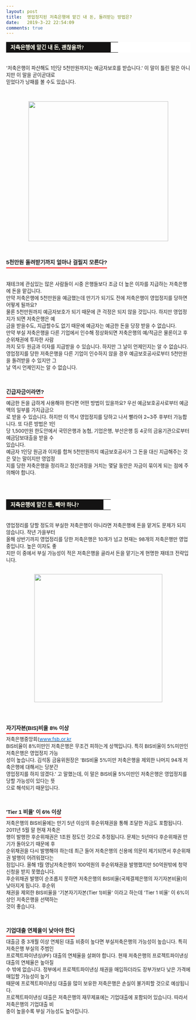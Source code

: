 ```yaml
---
layout: post
title:  영업정지된 저축은행에 맡긴 내 돈, 돌려받는 방법은?
date:   2019-3-22 22:54:09
comments: true
---
```





<table width="99%" bgcolor="#ffffff" cellspacing="1" cellpadding="2"><tbody><tr><td width="270" bgcolor="#141313" style-="border-bottom:#141313 1px solid; border-left:#141313 1px solid; border-top:#141313 1px solid; &#13;&#10;border-right:#141313 1px solid"><span style="color: rgb(0, 0, 0); font-family: 맑은 고딕, dotum, verdana; font-size: 11pt;"><strong><span syle="font-size:11pt"><font color="#fffff0">&nbsp;저축은행에 맡긴 내 돈, 괜찮을까?</font></span></strong></span></td><td style="border-width: 0px 0px 1px; border-style: solid; border-color: rgb(255, 255, 255) rgb(255, 255, 255) rgb(20, 19, 19);"><span style="font-size: 11pt;"><font color="#000000">&nbsp;</font></span></td></tr></tbody></table><p><span style="font-size: 10pt;">﻿<br>'저축은행이 파산해도 1인당 5천만원까지는 예금자보호를 받습니다.' 이 말이 틀린 말은 아니지만 이 말을 곧이곧대로<br> 믿었다가 낭패를 볼 수도 있습니다.<br></span></p>
<p><span style="font-size: 10pt;"><br></span></p>
<p style="margin: 0px;"><div class="imageblock center" style="text-align: center; clear: both;"><span data-url="https://t1.daumcdn.net/cfile/tistory/1143E33A4E02BA8F2A?download" data-lightbox="lightbox"><img width="382" height="309" style="height: auto; cursor: pointer; max-width: 100%;" alt="" src="https://t1.daumcdn.net/cfile/tistory/1143E33A4E02BA8F2A" filename="cfile6.uf@1143E33A4E02BA8F2AFD6E.jpg" filemime=""></span></div><p></p>
<p style="margin: 0px;"><span style="font-size: 10pt;"><br>﻿</span><br></p><h3 style="font: bold 11pt/normal 맑은 고딕, Dotum, Sans-serif; margin: 0px; padding: 0px 0px 5px; border-bottom-color: rgb(255, 0, 0); border-bottom-width: 2px; border-bottom-style: solid; float: left; font-size-adjust: none; font-stretch: normal;">5천만원 돌려받기까지 얼마나 걸릴지 모른다?</h3><p><br><span style="font-size: 10pt;">﻿</span><br></p><span style="font-size: 10pt;"><p>재테크에 관심있는 많은 사람들이 ﻿시중 은행들보다 조금 더 높은 이자를 지급하는 저축은행에 돈을 맡깁니다.<br>만약 저축은행에 5천만원을 예금했는데 만기가 되기도 전에 저축은행이 영업정지를 당하면 어떻게 될까요?<br>물론 5천만원까지 예금자보호가 되기 때문에 큰 걱정은 되지 않을 것입니다. 하지만 영업정지가 되면 저축은행은 예<br> 금을 받을수도, 지급할수도 없기 때문에 예금자는 예금한 돈을 당장 받을 수 없습니다. <br>만약 부실 저축은행을 다른 기업에서 인수해 정상화되면 저축은행의 예/적금은 물론이고 후순위채권에 투자한 사람<br> 까지 모두 원금과 이자를 지급받을 수 있습니다. 하지만 그 날이 언제인지는 알 수 없습니다.<br>영업정지를 당한 저축은행을 다른 기업이 인수하지 않을 경우 예금보호공사로부터 5천만원을 돌려받을 수 있지만 그<br> 날 역시 언제인지는 알 수 없습니다.<br><br><br></p><h3 style="font: bold 11pt/normal 맑은 고딕, Dotum, Sans-serif; margin: 0px; padding: 0px 0px 5px; border-bottom-color: rgb(255, 0, 0); border-bottom-width: 2px; border-bottom-style: solid; float: left; font-size-adjust: none; font-stretch: normal;">긴급자금이라면?</h3><p><br><span style="font-size: 10pt;">﻿</span><br>예금한 돈을 급하게 사용해야 한다면 어떤 방법이 있을까요? 우선 예금보호공사로부터 예금액의 일부를 가지급금으<br> 로 받을 수 있습니다. 하지만 이 역시 영업정지를 당하고 나서 빨라야 2~3주 후부터 가능합니다. 또 다른 방법은 1인<br> 당 1,500만원 한도안에서 국민은행과 농협, 기업은행, 부산은행 등 4곳의 금융기관으로부터 예금담보대출을 받을 수<br> 있습니다.<br>예금자 1인당 원금과 이자를 합쳐 5천만원까지 예금보호공사가 그 돈을 대신 지급해주는 것은 맞는 말이지만 영업정<br> 지를 당한 저축은행을 정리하고 정산과정을 거치는 몇달 동안은 자금이 묶이게 되는 점에 주의해야 합니다.<br><br><br><br></p><table width="99%" bgcolor="#ffffff" cellspacing="1" cellpadding="2"><tbody><tr><td width="250" bgcolor="#141313" style-="border-bottom:#141313 1px solid; border-left:#141313 1px solid; border-top:#141313 1px solid; &#13;&#10;border-right:#141313 1px solid"><span style="color: rgb(0, 0, 0); font-family: 맑은 고딕, dotum, verdana; font-size: 11pt;"><strong><span syle="font-size:11pt"><font color="#fffff0">&nbsp;저축은행에 맡긴 돈, 빼야 하나?</font></span></strong></span></td><td style="border-width: 0px 0px 1px; border-style: solid; border-color: rgb(255, 255, 255) rgb(255, 255, 255) rgb(20, 19, 19);"><span style="font-size: 11pt;"><font color="#000000">&nbsp;</font></span></td></tr></tbody></table><p></p><span style="font-size: 10pt;"><p>﻿<br>영업정리를 당할 정도의 부실한 저축은행이 아니라면 저축은행에 돈을 맡겨도 문제가 되지 않습니다. 작년 가을부터<br> 올해 상반기까지 영업정리를 당한 저축은행은 10개가 넘고 현재는 98개의 저축은행만 영업중입니다. 높은 이자도 좋<br> 지만 이 중에서 부실 가능성이 적은 저축은행을 골라서 돈을 맡기는게 현명한 재테크 전략입니다.<br><br></p><div class="imageblock center" style="text-align: center; clear: both;"><span data-url="https://t1.daumcdn.net/cfile/tistory/1143E33A4E02BA902B?download" data-lightbox="lightbox"><img width="350" height="288" style="height: auto; cursor: pointer; max-width: 100%;" alt="" src="https://t1.daumcdn.net/cfile/tistory/1143E33A4E02BA902B" filename="cfile30.uf@1143E33A4E02BA902B8455.jpg" filemime=""></span></div><p><br><br></p><h3 style="font: bold 11pt/normal 맑은 고딕, Dotum, Sans-serif; margin: 0px; padding: 0px 0px 5px; border-bottom-color: rgb(255, 0, 0); border-bottom-width: 2px; border-bottom-style: solid; float: left; font-size-adjust: none; font-stretch: normal;">자기자본(BIS)비율 8% 이상</h3><p><br><br>저축은행중앙회(<a href="http://www.fsb.or.kr/)나%20각%20저축은행%20홈페이지에%20공시된%20재무제표를%20보면%20자기자본(BIS)비율이%20나옵니다."><u><font color="#0066cc">www.fsb.or.kr</font></u></a><br>BIS비율이 8%미만인 저축은행은 무조건 피하는게 상책입니다. 특히 BIS비율이 5%미만인 저축은행은 영업정지 가능<br> 성이 높습니다. 김석동 금융위원장은 'BIS비율 5%미만 저축은행을 제외한 나머지 94개 저축은행에 대해서는 당분간<br> 영업정지를 하지 않겠다.' 고 말했는데, 이 말은 BIS비율 5%미만인 저축은행은 영업정지를 당할 가능성이 있다는 뜻<br> 으로 해석되기 때문입니다.<br><br><br></p><h3 style="font: bold 11pt/normal 맑은 고딕, Dotum, Sans-serif; margin: 0px; padding: 0px 0px 5px; border-bottom-color: rgb(255, 0, 0); border-bottom-width: 2px; border-bottom-style: solid; float: left; font-size-adjust: none; font-stretch: normal;">'Tier 1 비율' 이 6% 이상</h3><p><br><br>저축은행의 BIS비율에는 만기 5년 이상의 후순위채권을 통해 조달한 자금도 포함됩니다. 2011년 5월 말 현재 저축은<br> 행이 발행한 후순위채권은 1조원 정도인 것으로 추정됩니다. 문제는 5년마다 후순위채권 만기가 돌아오기 때문에 후<br> 순위채권을 다시 발행해야 하는데 최근 들어 저축은행의 신용에 의문이 제기되면서 후순위채권 발행이 어려워졌다는<br> 점입니다. 올해 1월 영남저축은행이 100억원의 후순위채권을 발행했지만 50억원밖에 청약신청을 받지 못했습니다.<br>후순위채권 발행이 순조롭지 못하면 저축은행의 BIS비율(국제결제은행의 자기자본비율)이 낮아지게 됩니다. 후순위<br> 채권을 제외한 BIS비율을 '기본자기자본(Tier 1)비율' 이라고 하는데 'Tier 1 비율' 이 6%이상인 저축은행을 선택하는<br> 것이 좋습니다.<br><br><br></p><h3 style="font: bold 11pt/normal 맑은 고딕, Dotum, Sans-serif; margin: 0px; padding: 0px 0px 5px; border-bottom-color: rgb(255, 0, 0); border-bottom-width: 2px; border-bottom-style: solid; float: left; font-size-adjust: none; font-stretch: normal;">기업대출 연체율이 낮아야 한다</h3><p><br><br>대출금 중 3개월 이상 연체된 대출 비중이 높다면 부실저축은행의 가능성이 높습니다. 특히 저축은행 부실의 주범인<br> 프로젝트파이낸싱(PF) 대출의 연체율을 살펴야 합니다. 현재 저축은행의 프로젝트파이낸싱 대출의 연체율은 높아질<br> 수 밖에 없습니다. 정부에서 프로젝트파이낸싱 채권을 매입하더라도 장부가보다 낮은 가격에 매입할 가능성이 높기<br> 때문에 프로젝트파이낸싱 대출을 많이 보유한 저축은행은 손실이 불가피할 것으로 예상됩니다. <br>프로젝트파이낸싱 대출은 저축은행의 재무제표에는 기업대출에 포함되어 있습니다. 따라서 저축은행의 기업대출 비<br> 중이 높을수록 부실 가능성도 높아집니다.</p></span></span><p><br></p>